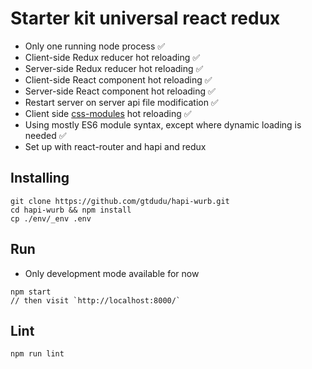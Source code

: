 # Starter kit universal react redux

  * Only one running node process ✅
  * Client-side Redux reducer hot reloading ✅
  * Server-side Redux reducer hot reloading ✅
  * Client-side React component hot reloading ✅
  * Server-side React component hot reloading ✅
  * Restart server on server api file modification ✅
  * Client side [css-modules](https://github.com/css-modules/css-modules) hot reloading ✅
  * Using mostly ES6 module syntax, except where dynamic loading is needed ✅
  * Set up with react-router and hapi and redux

## Installing

```
git clone https://github.com/gtdudu/hapi-wurb.git
cd hapi-wurb && npm install
cp ./env/_env .env
```

## Run

  * Only development mode available for now

```
npm start
// then visit `http://localhost:8000/`
```

## Lint

```
npm run lint
```
